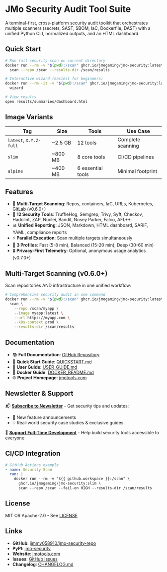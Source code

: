 # JMo Security Audit Tool Suite

A terminal-first, cross-platform security audit toolkit that orchestrates multiple scanners (secrets, SAST, SBOM, IaC, Dockerfile, DAST) with a unified Python CLI, normalized outputs, and an HTML dashboard.

## Quick Start

```bash
# Run full security scan on current directory
docker run --rm -v "$(pwd):/scan" ghcr.io/jmogaming/jmo-security:latest \
  scan --repo /scan --results-dir /scan/results

# Interactive wizard (easiest for beginners)
docker run --rm -it -v "$(pwd):/scan" ghcr.io/jmogaming/jmo-security:latest \
  wizard

# View results
open results/summaries/dashboard.html
```

## Image Variants

| Tag | Size | Tools | Use Case |
|-----|------|-------|----------|
| `latest`, `X.Y.Z-full` | ~2.5 GB | 12 tools | Complete scanning |
| `slim` | ~800 MB | 8 core tools | CI/CD pipelines |
| `alpine` | ~400 MB | 6 essential tools | Minimal footprint |

## Features

- 🎯 **Multi-Target Scanning**: Repos, containers, IaC, URLs, Kubernetes, GitLab (v0.6.0+)
- 🔐 **12 Security Tools**: TruffleHog, Semgrep, Trivy, Syft, Checkov, Hadolint, ZAP, Nuclei, Bandit, Nosey Parker, Falco, AFL++
- 📊 **Unified Reporting**: JSON, Markdown, HTML dashboard, SARIF, YAML, compliance reports
- ⚡ **Parallel Execution**: Scan multiple targets simultaneously
- 🎨 **3 Profiles**: Fast (5-8 min), Balanced (15-20 min), Deep (30-60 min)
- 🔒 **Privacy-First Telemetry**: Optional, anonymous usage analytics (v0.7.0+)

## Multi-Target Scanning (v0.6.0+)

Scan repositories AND infrastructure in one unified workflow:

```bash
# Comprehensive security audit in one command
docker run --rm -v "$(pwd):/scan" ghcr.io/jmogaming/jmo-security:latest \
  scan \
    --repo /scan/myapp \
    --image myapp:latest \
    --url https://myapp.com \
    --k8s-context prod \
    --results-dir /scan/results
```

## Documentation

- 📚 **Full Documentation**: [GitHub Repository](https://github.com/jimmy058910/jmo-security-repo)
- 🚀 **Quick Start Guide**: [QUICKSTART.md](https://github.com/jimmy058910/jmo-security-repo/blob/main/QUICKSTART.md)
- 📖 **User Guide**: [USER_GUIDE.md](https://github.com/jimmy058910/jmo-security-repo/blob/main/docs/USER_GUIDE.md)
- 🐳 **Docker Guide**: [DOCKER_README.md](https://github.com/jimmy058910/jmo-security-repo/blob/main/docs/DOCKER_README.md)
- 🌐 **Project Homepage**: [jmotools.com](https://jmotools.com)

## Newsletter & Support

📬 **[Subscribe to Newsletter](https://jmotools.com/subscribe.html)** - Get security tips and updates:

- 🚀 New feature announcements
- 💡 Real-world security case studies & exclusive guides

💚 **[Support Full-Time Development](https://ko-fi.com/jmogaming)** - Help build security tools accessible to everyone

## CI/CD Integration

```yaml
# GitHub Actions example
- name: Security Scan
  run: |
    docker run --rm -v "${{ github.workspace }}:/scan" \
      ghcr.io/jmogaming/jmo-security:slim \
      scan --repo /scan --fail-on HIGH --results-dir /scan/results
```

## License

MIT OR Apache-2.0 - See [LICENSE](https://github.com/jimmy058910/jmo-security-repo/blob/main/LICENSE)

## Links

- **GitHub**: [jimmy058910/jmo-security-repo](https://github.com/jimmy058910/jmo-security-repo)
- **PyPI**: [jmo-security](https://pypi.org/project/jmo-security/)
- **Website**: [jmotools.com](https://jmotools.com)
- **Issues**: [GitHub Issues](https://github.com/jimmy058910/jmo-security-repo/issues)
- **Changelog**: [CHANGELOG.md](https://github.com/jimmy058910/jmo-security-repo/blob/main/CHANGELOG.md)
